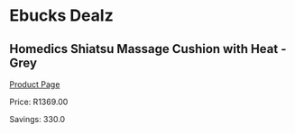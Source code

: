 
# Ebucks Dealz
## Homedics Shiatsu Massage Cushion with Heat - Grey
[Product Page](https://www.ebucks.com/web/shop/productSelected.do?prodId=1161068894&catId=1186086453)

Price: R1369.00

Savings: 330.0


	